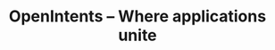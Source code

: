 ---
#
# Use the widgets beneath and the content will be
# inserted automagically in the webpage. To make
# this work, you have to use › layout: frontpage
#
layout: frontpage
title: "OpenIntents – Where applications unite"
header:
   image_fullwidth: "header_unsplash_12.jpg"
widget-1:
    title: "Intents Registry"
    url: '/intentsregistry/'
    text: 'Intent specifications is the base for all communications between apps.'
    image: database-303x182.jpg
widget-2:
    title: "OI Apps"
    url: '/download/'
    text: 'OpenIntents has produced several open source apps to show case the use of intents. Explore and download them'
    image: communication_A-303x182.jpg
widget-3:
    title: "Check the source"
    url: 'https://github.com/openintents'
    text: 'You can find the source code of this site and all apps at Github.'
    image: github-303x182.jpg
---